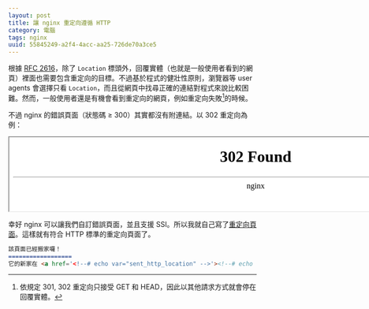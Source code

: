 ```yaml
---
layout: post
title: 讓 nginx 重定向遵循 HTTP
category: 電腦
tags: nginx
uuid: 55845249-a2f4-4acc-aa25-726de70a3ce5
---
```

根據 [RFC 2616][rfc]，除了 `Location`
標頭外，回覆實體（也就是一般使用者看到的網頁）裡面也需要包含重定向的目標。不過基於程式的健壯性原則，瀏覽器等
<span lang="en">user agents</span> 會選擇只看
`Location`，而且從網頁中找尋正確的連結對程式來說比較困難。然而，一般使用者還是有機會看到重定向的網頁，例如重定向失敗[^1]的時候。

不過 nginx 的錯誤頁面（狀態碼 ≥ 300）其實都沒有附連結。以 302 重定向為例：

<iframe width="1000" srcdoc='<html>
<head><title>302 Found</title></head>
<body bgcolor="white">
<center><h1>302 Found</h1></center>
<hr><center>nginx</center>
</body>
</html>'></iframe>

幸好 nginx 可以讓我們自訂錯誤頁面，並且支援 SSI。所以我就自己寫了[重定向頁面][red]。這樣就有符合
HTTP 標準的重定向頁面了。

```md
該頁面已經搬家囉！
==================
它的新家在 <a href='<!--# echo var="sent_http_location" -->'><!--# echo var="sent_http_location" --></a>。
```

[^1]: 依規定 301, 302 重定向只接受 GET 和 HEAD，因此以其他請求方式就會停在回覆實體。

[red]: https://github.com/jdh8/jdh8.org/blob/master/predicates/redirect.markdown
[rfc]: https://www.w3.org/Protocols/rfc2616/rfc2616-sec10.html#sec10.3
